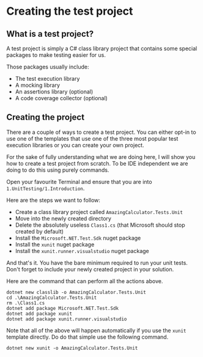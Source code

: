 ﻿---
description: Your turn to write the rest of the tests
---

# Creating the test project

## What is a test project?

A test project is simply a C# class library project that contains some special packages to make testing easier for us.

Those packages usually include:

- The test execution library
- A mocking library
- An assertions library (optional)
- A code coverage collector (optional)

## Creating the project

There are a couple of ways to create a test project. You can either opt-in to use one of the templates that use one of the three most popular test execution libraries or you can create your own project.

For the sake of fully understanding what we are doing here, I will show you how to create a test project from scratch. To be IDE independent we are doing to do this using purely commands.

Open your favourite Terminal and ensure that you are into `1.UnitTesting/1.Introduction`.

Here are the steps we want to follow:

- Create a class library project called `AmazingCalculator.Tests.Unit`
- Move into the newly created directory
- Delete the absolutely useless `Class1.cs` (that Microsoft should stop created by default)
- Install the `Microsoft.NET.Test.Sdk` nuget package
- Install the `xunit` nuget package
- Install the `xunit.runner.visualstudio` nuget package

And that's it. You have the bare minimum required to run your unit tests. Don't forget to include your newly created project in your solution.

Here are the command that can perform all the actions above.

```commandline
dotnet new classlib -o AmazingCalculator.Tests.Unit
cd .\AmazingCalculator.Tests.Unit
rm .\Class1.cs
dotnet add package Microsoft.NET.Test.Sdk
dotnet add package xunit
dotnet add package xunit.runner.visualstudio
```

Note that all of the above will happen automatically if you use the `xunit` template directly.
Do do that simple use the following command.

```commandline
dotnet new xunit -o AmazingCalculator.Tests.Unit
```
